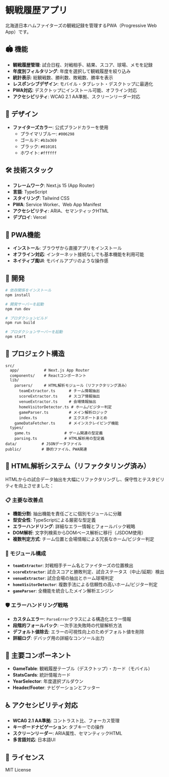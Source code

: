 # 観戦履歴アプリ

北海道日本ハムファイターズの観戦記録を管理するPWA（Progressive Web App）です。

## 🏟️ 機能

- **観戦履歴管理**: 試合日程、対戦相手、結果、スコア、球場、メモを記録
- **年度別フィルタリング**: 年度を選択して観戦履歴を絞り込み
- **統計表示**: 総観戦数、勝利数、敗戦数、勝率を表示
- **レスポンシブデザイン**: モバイル・タブレット・デスクトップに最適化
- **PWA対応**: デスクトップにインストール可能、オフライン対応
- **アクセシビリティ**: WCAG 2.1 AA準拠、スクリーンリーダー対応

## 🎨 デザイン

- **ファイターズカラー**: 公式ブランドカラーを使用
  - プライマリブルー: `#006298`
  - ゴールド: `#b3a369`
  - ブラック: `#010101`
  - ホワイト: `#ffffff`

## 🛠️ 技術スタック

- **フレームワーク**: Next.js 15 (App Router)
- **言語**: TypeScript
- **スタイリング**: Tailwind CSS
- **PWA**: Service Worker、Web App Manifest
- **アクセシビリティ**: ARIA、セマンティックHTML
- **デプロイ**: Vercel

## 📱 PWA機能

- **インストール**: ブラウザから直接アプリをインストール
- **オフライン対応**: インターネット接続なしでも基本機能を利用可能
- **ネイティブ風UI**: モバイルアプリのような操作感

## 🚀 開発

```bash
# 依存関係をインストール
npm install

# 開発サーバーを起動
npm run dev

# プロダクションビルド
npm run build

# プロダクションサーバーを起動
npm start
```

## 📂 プロジェクト構造

```
src/
  app/           # Next.js App Router
  components/    # Reactコンポーネント
  lib/
    parsers/     # HTML解析モジュール（リファクタリング済み）
      teamExtractor.ts      # チーム情報抽出
      scoreExtractor.ts     # スコア情報抽出
      venueExtractor.ts     # 会場情報抽出
      homeVisitorDetector.ts # ホーム/ビジター判定
      gameParser.ts         # メイン解析ロジック
      index.ts              # エクスポートまとめ
    gameDataFetcher.ts      # メインスクレイピング機能
  types/
    game.ts               # ゲーム関連の型定義
    parsing.ts            # HTML解析用の型定義
data/           # JSONデータファイル
public/         # 静的ファイル、PWA関連
```

## 🔧 HTML解析システム（リファクタリング済み）

HTMLからの試合データ抽出を大幅にリファクタリングし、保守性とテスタビリティを向上させました：

### 📋 主要な改善点

- **機能分割**: 抽出機能を責任ごとに個別モジュールに分離
- **型安全性**: TypeScriptによる厳密な型定義
- **エラーハンドリング**: 詳細なエラー情報とフォールバック戦略
- **DOM解析**: 文字列検索からDOMベース解析に移行（JSDOM使用）
- **複数判定方式**: チーム位置と会場情報による冗長なホーム/ビジター判定

### 🎯 モジュール構成

- **`teamExtractor`**: 対戦相手チーム名とファイターズの位置検出
- **`scoreExtractor`**: 試合スコアと勝敗判定、試合ステータス（中止/延期）検出
- **`venueExtractor`**: 試合会場の抽出とホーム球場判定
- **`homeVisitorDetector`**: 複数手法による信頼性の高いホーム/ビジター判定
- **`gameParser`**: 全機能を統合したメイン解析エンジン

### 🛡️ エラーハンドリング戦略

- **カスタムエラー**: `ParseError`クラスによる構造化エラー情報
- **段階的フォールバック**: 一次手法失敗時の代替解析方法
- **デフォルト値除去**: エラーの可視性向上のためデフォルト値を削除
- **詳細ログ**: デバッグ用の詳細なコンソール出力

## 🎯 主要コンポーネント

- **GameTable**: 観戦履歴テーブル（デスクトップ）・カード（モバイル）
- **StatsCards**: 統計情報カード
- **YearSelector**: 年度選択プルダウン
- **Header/Footer**: ナビゲーションとフッター

## ♿ アクセシビリティ対応

- **WCAG 2.1 AA準拠**: コントラスト比、フォーカス管理
- **キーボードナビゲーション**: タブキーでの操作
- **スクリーンリーダー**: ARIA属性、セマンティックHTML
- **多言語対応**: 日本語UI

## 📄 ライセンス

MIT License
